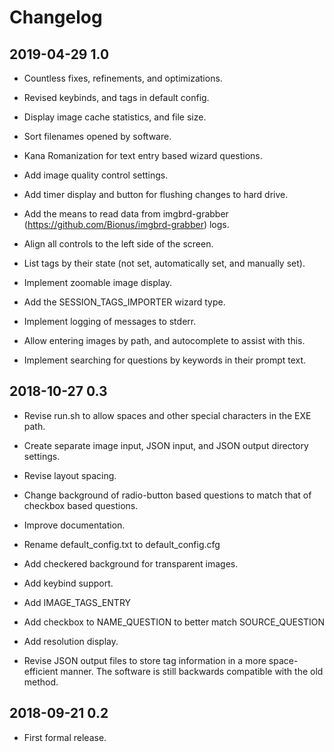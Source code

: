 # Changelog

## 2019-04-29 1.0

* Countless fixes, refinements, and optimizations.

* Revised keybinds, and tags in default config.

* Display image cache statistics, and file size.

* Sort filenames opened by software.

* Kana Romanization for text entry based wizard questions.

* Add image quality control settings.

* Add timer display and button for flushing changes to hard drive.

* Add the means to read data from imgbrd-grabber (https://github.com/Bionus/imgbrd-grabber) logs.

* Align all controls to the left side of the screen.

* List tags by their state (not set, automatically set, and manually set).

* Implement zoomable image display.

* Add the SESSION_TAGS_IMPORTER wizard type.

* Implement logging of messages to stderr.

* Allow entering images by path, and autocomplete to assist with this.

* Implement searching for questions by keywords in their prompt text.

## 2018-10-27 0.3

* Revise run.sh to allow spaces and other special characters in the EXE path.

* Create separate image input, JSON input, and JSON output directory settings.

* Revise layout spacing.

* Change background of radio-button based questions to match that of checkbox based questions.

* Improve documentation.

* Rename default_config.txt to default_config.cfg

* Add checkered background for transparent images.

* Add keybind support.

* Add IMAGE_TAGS_ENTRY

* Add checkbox to NAME_QUESTION to better match SOURCE_QUESTION

* Add resolution display.

* Revise JSON output files to store tag information in a more space-efficient manner. The software is still backwards compatible with the old method.

## 2018-09-21 0.2

* First formal release.
